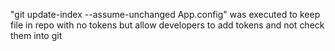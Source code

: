 "git update-index --assume-unchanged App.config" was executed to keep file in repo with no tokens but allow developers to add tokens and not check them into git